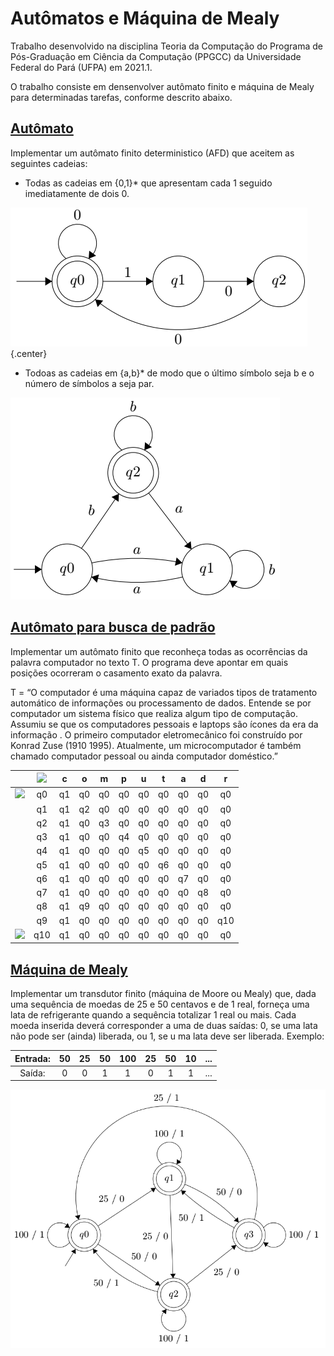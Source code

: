 # Autômatos e Máquina de Mealy
 
Trabalho desenvolvido na disciplina Teoria da Computação do Programa de Pós-Graduação em Ciência da Computação (PPGCC) da Universidade Federal do Pará (UFPA) em 2021.1.

O trabalho consiste em densenvolver autômato finito e máquina de Mealy para determinadas tarefas, conforme descrito abaixo.

## [Autômato](automato.py)

Implementar um autômato finito deterministico (AFD) que aceitem as seguintes cadeias:

* Todas as cadeias em {0,1}* que apresentam cada 1 seguido imediatamente de dois 0.

![Autômato 1](imagens/automato1.png){.center}

<!-- ![Autômato 1](imagens/automato1.png?style=centerme) -->

<!-- <img src="imagens/automato1.png" alt="drawing" width="500"/> -->

* Todoas as cadeias em {a,b}* de modo que o último símbolo seja b e o número de símbolos a seja par.

![Autômato 2](imagens/automato2.png?style=centerme)

## [Autômato para busca de padrão](automato_buscaPadrao.py)

Implementar um autômato finito que reconheça todas as ocorrências da palavra computador no texto T. O programa deve apontar em quais posições ocorreram o casamento exato da palavra.

T = “O computador é uma máquina capaz de variados tipos de tratamento automático de informações ou processamento de dados. Entende se por computador um sistema físico que realiza algum tipo de computação. Assumiu se que os computadores pessoais e laptops são ícones da era da informação . O primeiro computador eletromecânico foi construído por Konrad Zuse (1910 1995). Atualmente, um microcomputador é também chamado computador pessoal ou ainda computador doméstico.”

|     | <img src="https://render.githubusercontent.com/render/math?math=\delta"> |  c |  o |  m |  p |  u |  t |  a |  d |  r  |
|:---:|:-----:|:--:|:--:|:--:|:--:|:--:|:--:|:--:|:--:|:---:|
| <img src="https://render.githubusercontent.com/render/math?math=\rightarrow"> |   q0  | q1 | q0 | q0 | q0 | q0 | q0 | q0 | q0 |  q0 |
|     |   q1  | q1 | q2 | q0 | q0 | q0 | q0 | q0 | q0 |  q0 |
|     |   q2  | q1 | q0 | q3 | q0 | q0 | q0 | q0 | q0 |  q0 |
|     |   q3  | q1 | q0 | q0 | q4 | q0 | q0 | q0 | q0 |  q0 |
|     |   q4  | q1 | q0 | q0 | q0 | q5 | q0 | q0 | q0 |  q0 |
|     |   q5  | q1 | q0 | q0 | q0 | q0 | q6 | q0 | q0 |  q0 |
|     |   q6  | q1 | q0 | q0 | q0 | q0 | q0 | q7 | q0 |  q0 |
|     |   q7  | q1 | q0 | q0 | q0 | q0 | q0 | q0 | q8 |  q0 |
|     |   q8  | q1 | q9 | q0 | q0 | q0 | q0 | q0 | q0 |  q0 |
|     |   q9  | q1 | q0 | q0 | q0 | q0 | q0 | q0 | q0 | q10 |
| <img src="https://render.githubusercontent.com/render/math?math=\leftarrow"> |  q10  | q1 | q0 | q0 | q0 | q0 | q0 | q0 | q0 |  q0 |

## [Máquina de Mealy](maquina_mealy.py)

Implementar um transdutor finito (máquina de Moore ou Mealy) que, dada uma sequência de moedas de 25 e 50 centavos e de 1 real, forneça uma lata de refrigerante quando a sequência totalizar 1 real ou mais. Cada moeda inserida deverá corresponder a uma de duas saídas: 0, se uma lata não pode ser (ainda) liberada, ou 1, se u ma lata deve ser liberada. Exemplo:

| Entrada: | 50 | 25 | 50 | 100 | 25 | 50 | 10 | ... |
|:--------:|:--:|:--:|:--:|:---:|:--:|:--:|:--:|:---:|
|  Saída:  |  0 |  0 |  1 |  1  |  0 |  1 |  1 | ... |

![Máquina de Mealy](imagens/mealy.png?style=centerme)